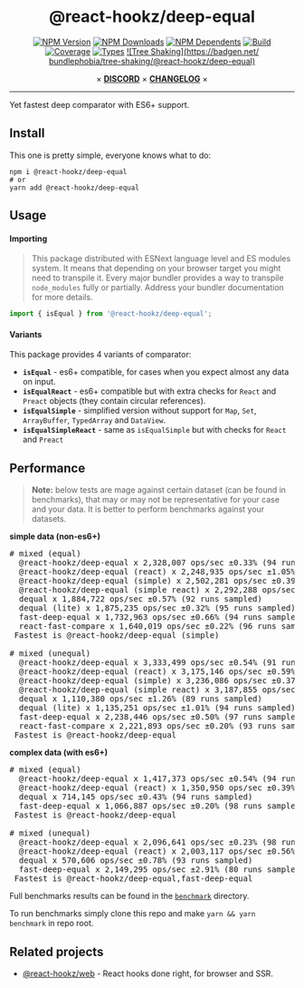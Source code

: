 <div align="center">

# @react-hookz/deep-equal

[![NPM Version](https://flat.badgen.net/npm/v/@react-hookz/deep-equal)](https://www.npmjs.com/package/@react-hookz/deep-equal)
[![NPM Downloads](https://flat.badgen.net/npm/dm/@react-hookz/deep-equal)](https://www.npmjs.com/package/@react-hookz/deep-equal)
[![NPM Dependents](https://flat.badgen.net/npm/dependents/@react-hookz/deep-equal)](https://www.npmjs.com/package/@react-hookz/deep-equal)
[![Build](https://img.shields.io/github/actions/workflow/status/react-hookz/deep-equal/CI.yml?branch=master&style=flat-square)](https://github.com/react-hookz/deep-equal/actions)
[![Coverage](https://flat.badgen.net/codecov/c/github/react-hookz/deep-equal)](https://app.codecov.io/gh/react-hookz/deep-equal)
[![Types](https://flat.badgen.net/npm/types/@react-hookz/deep-equal)](https://www.npmjs.com/package/@react-hookz/deep-equal)
[![Tree Shaking](https://badgen.net/
bundlephobia/tree-shaking/@react-hookz/deep-equal)](https://bundlephobia.com/result?p=@react-hookz/deep-equal)

× **[DISCORD](https://discord.gg/Fjwphtu65f)**
× **[CHANGELOG](https://github.com/react-hookz/deep-equal/blob/master/CHANGELOG.md)**
×

</div>

---

Yet fastest deep comparator with ES6+ support.

## Install

This one is pretty simple, everyone knows what to do:

```shell
npm i @react-hookz/deep-equal
# or
yarn add @react-hookz/deep-equal
```

## Usage

#### Importing

> This package distributed with ESNext language level and ES modules system.
> It means that depending on your browser target you might need to transpile it. Every major
> bundler provides a way to transpile `node_modules` fully or partially.
> Address your bundler documentation for more details.

```ts
import { isEqual } from '@react-hookz/deep-equal';
```

#### Variants

This package provides 4 variants of comparator:

- **`isEqual`** - es6+ compatible, for cases when you expect almost any data on input.
- **`isEqualReact`** - es6+ compatible but with extra checks for `React` and `Preact` objects (they
  contain circular references).
- **`isEqualSimple`** - simplified version without support for `Map`, `Set`, `ArrayBuffer`,
  `TypedArray` and `DataView`.
- **`isEqualSimpleReact`** - same as `isEqualSimple` but with checks for `React` and `Preact`

## Performance

> **Note:** below tests are mage against certain dataset (can be found in benchmarks), that may or
> may not be representative for your case and your data.
> It is better to perform benchmarks against your datasets.

**simple data (non-es6+)**

<pre>
# mixed (equal)
  @react-hookz/deep-equal x 2,328,007 ops/sec ±0.33% (94 runs sampled)
  @react-hookz/deep-equal (react) x 2,248,935 ops/sec ±1.05% (92 runs sampled)
  @react-hookz/deep-equal (simple) x 2,502,281 ops/sec ±0.39% (97 runs sampled)
  @react-hookz/deep-equal (simple react) x 2,292,288 ops/sec ±0.91% (93 runs sampled)
  dequal x 1,884,722 ops/sec ±0.57% (92 runs sampled)
  dequal (lite) x 1,875,235 ops/sec ±0.32% (95 runs sampled)
  fast-deep-equal x 1,732,963 ops/sec ±0.66% (94 runs sampled)
  react-fast-compare x 1,640,019 ops/sec ±0.22% (96 runs sampled)
 Fastest is @react-hookz/deep-equal (simple)

# mixed (unequal)
  @react-hookz/deep-equal x 3,333,499 ops/sec ±0.54% (91 runs sampled)
  @react-hookz/deep-equal (react) x 3,175,146 ops/sec ±0.59% (94 runs sampled)
  @react-hookz/deep-equal (simple) x 3,236,086 ops/sec ±0.37% (92 runs sampled)
  @react-hookz/deep-equal (simple react) x 3,187,855 ops/sec ±0.48% (96 runs sampled)
  dequal x 1,110,380 ops/sec ±1.26% (89 runs sampled)
  dequal (lite) x 1,135,251 ops/sec ±1.01% (94 runs sampled)
  fast-deep-equal x 2,238,446 ops/sec ±0.50% (97 runs sampled)
  react-fast-compare x 2,221,893 ops/sec ±0.20% (93 runs sampled)
 Fastest is @react-hookz/deep-equal
</pre>

**complex data (with es6+)**

<pre>
# mixed (equal)
  @react-hookz/deep-equal x 1,417,373 ops/sec ±0.54% (94 runs sampled)
  @react-hookz/deep-equal (react) x 1,350,950 ops/sec ±0.39% (89 runs sampled)
  dequal x 714,145 ops/sec ±0.43% (94 runs sampled)
  fast-deep-equal x 1,066,887 ops/sec ±0.20% (98 runs sampled)
 Fastest is @react-hookz/deep-equal

# mixed (unequal)
  @react-hookz/deep-equal x 2,096,641 ops/sec ±0.23% (98 runs sampled)
  @react-hookz/deep-equal (react) x 2,003,117 ops/sec ±0.56% (95 runs sampled)
  dequal x 570,606 ops/sec ±0.78% (93 runs sampled)
  fast-deep-equal x 2,149,295 ops/sec ±2.91% (80 runs sampled)
 Fastest is @react-hookz/deep-equal,fast-deep-equal
</pre>

Full benchmarks results can be found in the [`benchmark`](/benchmark) directory.

To run benchmarks simply clone this repo and make `yarn && yarn benchmark` in repo root.

## Related projects

- [@react-hookz/web](https://github.com/react-hookz/web) - React hooks done right, for browser and
  SSR.
